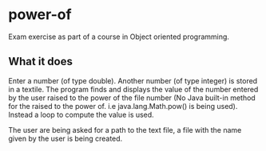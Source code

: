 # power-of

Exam exercise as part of a course in Object oriented programming.

## What it does

Enter a number (of type double). Another number (of type integer) is stored in a textile. The program finds and displays the value of the number entered by the user raised to the power of the file number (No Java built-in method for the raised to the power of. i.e java.lang.Math.pow() is being used). Instead a loop to compute the value is used. 

The user are being asked for a path to the text file, a file with the name given by the user is being created.
